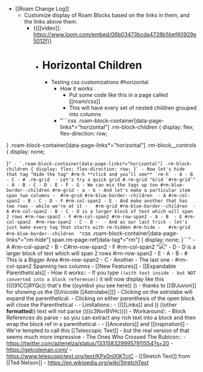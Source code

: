 - [[Roam Change Log]]
    - Customize display of Roam Blocks based on the links in them, and the links above them.
        - {{[[video]]: https://www.loom.com/embed/06b03473bcda4728b5bef40929e5012f}}
            - # Horizontal Children
                - Testing css customizations #horizontal
                    - How it works                                     .
                        - Put some code like this in a page called [[roam/css]]
                        - This will have every set of nested children grouped into columns
                    - "```css
.roam-block-container[data-page-links*="horizontal"] 
.rm-block-children {
  display: flex;
  flex-direction: row;
 
}
.roam-block-container[data-page-links*="horizontal"] 
 .rm-block__controls {
  display: none;
 
}```"
                        - `.roam-block-container[data-page-links*="horizontal"] .rm-block-children {
display: flex;
  flex-direction: row;
}`
            - Now let's hide that tag "Hide the tag" #rm-h **click and you'll see** `rm-h`
                - A
                - B
                - C
            - # .rm-grid 
                - Let's try a quick grid #.rm-grid "Grid `#rm-grid`"
                    - A
                    - B
                    - C
                    - D
                    - E
                    - F
                    - G
                - We can mix the tags up too #rm-blue-border--children #rm-grid
                    - a
                    - b
                - And let's make a particular item span two columns
                    -  #rm-grid #rm-blue-border--children 
                        - A #rm-col-span2
                        - B
                        - C
                        - D
                        - F #rm-col-span2
                        - E
                - And make another that has two rows - while we're at it
                    -   #rm-grid #rm-blue-border--children 
                        - A #rm-col-span2
                        - B
                        - C
                        - D is a larger block of text which will span 2 rows #rm-row-span2
                        - F #rm-col-span2 #rm-row-span2
                        - A
                        - B 
                        - E #rm-col-span2  #rm-row-span2
                        - C
                        - D
                        - 
                - And as our last trick - let's just make every tag that starts with rm-hidden #rm-hide
                    -   #rm-grid #rm-blue-border--children  "```css
.roam-block-container[data-page-links*="rm-hide"]
span.rm-page-ref[data-tag*="rm"] 
{
  display: none;
}```"
                        - A #rm-col-span2
                        - B
                        - C#rm-row-span2
                        - F #rm-col-span2 "![](https://firebasestorage.googleapis.com/v0/b/firescript-577a2.appspot.com/o/imgs%2Fapp%2Froam%2F5UewMaPENW.png?alt=media&token=5f0da069-4d80-442c-9081-207f4c0c8edf)"
                        - D
                        - D is a larger block of text which will span 2 rows #rm-row-span2
                        - E
                        - A
                        - B 
                        - # This is a Bigger Area  #rm-row-span2
                        - C
                        - Another
                        - The last one
                        -  #rm-col-span2 Spanning two columns
    - [[New Features]]
        - [[Expandable Parentheticals]]
            - How it works::
                - If you type `((with text inside - but NOT converted into a block reference))` it will now display like this ((((91CCj9YQc)) that's the ((symbol you see here)) ))
                    - thanks to [[@Juvoni]] for showing us the [[Unicode [[Astrolabe]]]] 
                - Clicking on the astrolabe will expand the parenthetical.
                - Clicking on either parenthesis of the open block will close the Parenthetical
                - 
            - Limitations::
                - (([[Links]] and )) ((other **formatted**)) text will not parse ((((c3NvrBVHc))))
                    - Workaround::
                        - Block References do parse - so you can extract any rich text into a block and then wrap the block ref in a parenthetical
            - 
            - [[Ancestors]] and [[inspiration]]
                - We're tempted to call this [[Telescopic Text]] - but the real version of that seems much more impressive
                    - The Ones Who Crossed The Rubicon:: 
                        - https://twitter.com/azlenelza/status/1331583299957911554?s=20
                        - https://getcoleman.com/
                        - https://www.telescopictext.org/text/KPx0nlXlKTciC
                        - [[Stretch Text]] from [[Ted Nelson]]
                            - https://en.wikipedia.org/wiki/StretchText
